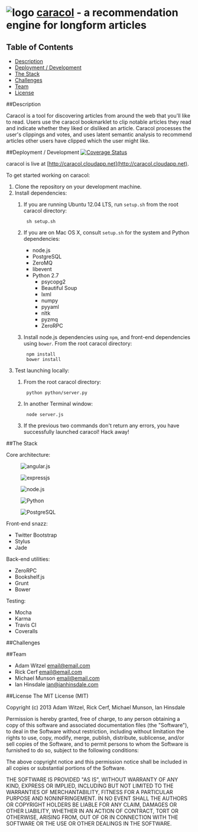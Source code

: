 ![logo](https://raw.github.com/michaelmunson1/caracol/master/public/images/caracol3.png)&nbsp;[caracol](http://caracol.cloudapp.net/) - a recommendation engine for longform articles
=================================================================================

## Table of Contents

* [Description](#description)
* [Deployment / Development](#deployment-development)
* [The Stack](#the-stack)
* [Challenges](#challenges)
* [Team](#team)
* [License](#license)

##<a name="description"></a>Description

Caracol is a tool for discovering articles from around the web that you'll like to read. Users use the caracol bookmarklet to clip notable articles they read and indicate whether they liked or disliked an article. Caracol processes the user's clippings and votes, and uses latent semantic analysis to recommend articles other users have clipped which the user might like.

##<a name="deployment-development"></a>Deployment / Development
[![Coverage Status](https://coveralls.io/repos/michaelmunson1/caracol/badge.png)](https://coveralls.io/r/michaelmunson1/caracol)

caracol is live at [http://caracol.cloudapp.net](http://caracol.cloudapp.net).

To get started working on caracol:

1. Clone the repository on your development machine.
2. Install dependencies:
    1. If you are running Ubuntu 12.04 LTS, run `setup.sh` from the root caracol directory:

            sh setup.sh

    2. If you are on Mac OS X, consult `setup.sh` for the system and Python dependencies:
        - node.js
        - PostgreSQL
        - ZeroMQ
        - libevent
        - Python 2.7
            - psycopg2
            - Beautiful Soup
            - lxml
            - numpy
            - pyyaml
            - nltk
            - pyzmq
            - ZeroRPC
    3. Install node.js dependencies using `npm`, and front-end dependencies using `bower`. From the root caracol directory:

            npm install
            bower install

3. Test launching locally:
    1. From the root caracol directory:

            python python/server.py

    2. In another Terminal window:

            node server.js

    3. If the previous two commands don't return any errors, you have successfully launched caracol! Hack away!

##<a name="the-stack"></a>The Stack

Core architecture:

&nbsp;&nbsp;&nbsp;&nbsp;&nbsp;&nbsp;&nbsp;&nbsp;&nbsp;&nbsp;![angular.js](https://raw.github.com/michaelmunson1/caracol/master/badges/AngularJS-small.png)

&nbsp;&nbsp;&nbsp;&nbsp;&nbsp;&nbsp;&nbsp;&nbsp;&nbsp;&nbsp;![expressjs](https://raw.github.com/michaelmunson1/caracol/master/badges/express.png)

&nbsp;&nbsp;&nbsp;&nbsp;&nbsp;&nbsp;&nbsp;&nbsp;&nbsp;&nbsp;![node.js](https://raw.github.com/michaelmunson1/caracol/master/badges/nodejs-light.png)

&nbsp;&nbsp;&nbsp;&nbsp;&nbsp;&nbsp;&nbsp;&nbsp;&nbsp;&nbsp;![Python](https://raw.github.com/michaelmunson1/caracol/master/badges/python-logo.jpg)

&nbsp;&nbsp;&nbsp;&nbsp;&nbsp;&nbsp;&nbsp;&nbsp;&nbsp;&nbsp;![PostgreSQL](https://raw.github.com/michaelmunson1/caracol/master/badges/postgresql_logo-100px.png)

Front-end snazz:
* Twitter Bootstrap
* Stylus
* Jade

Back-end utilities:
* ZeroRPC
* Bookshelf.js
* Grunt
* Bower

Testing:
* Mocha
* Karma
* Travis CI
* Coveralls

##<a name="challenges"></a>Challenges


##<a name="team"></a>Team

* Adam Witzel <email@email.com>
* Rick Cerf <email@email.com>
* Michael Munson <email@email.com>
* Ian Hinsdale <ian@ianhinsdale.com>

##<a name="license"></a>License
The MIT License (MIT)

Copyright (c) 2013 Adam Witzel, Rick Cerf, Michael Munson, Ian Hinsdale

Permission is hereby granted, free of charge, to any person obtaining a copy
of this software and associated documentation files (the "Software"), to deal
in the Software without restriction, including without limitation the rights
to use, copy, modify, merge, publish, distribute, sublicense, and/or sell
copies of the Software, and to permit persons to whom the Software is
furnished to do so, subject to the following conditions:

The above copyright notice and this permission notice shall be included in
all copies or substantial portions of the Software.

THE SOFTWARE IS PROVIDED "AS IS", WITHOUT WARRANTY OF ANY KIND, EXPRESS OR
IMPLIED, INCLUDING BUT NOT LIMITED TO THE WARRANTIES OF MERCHANTABILITY,
FITNESS FOR A PARTICULAR PURPOSE AND NONINFRINGEMENT. IN NO EVENT SHALL THE
AUTHORS OR COPYRIGHT HOLDERS BE LIABLE FOR ANY CLAIM, DAMAGES OR OTHER
LIABILITY, WHETHER IN AN ACTION OF CONTRACT, TORT OR OTHERWISE, ARISING FROM,
OUT OF OR IN CONNECTION WITH THE SOFTWARE OR THE USE OR OTHER DEALINGS IN
THE SOFTWARE.

